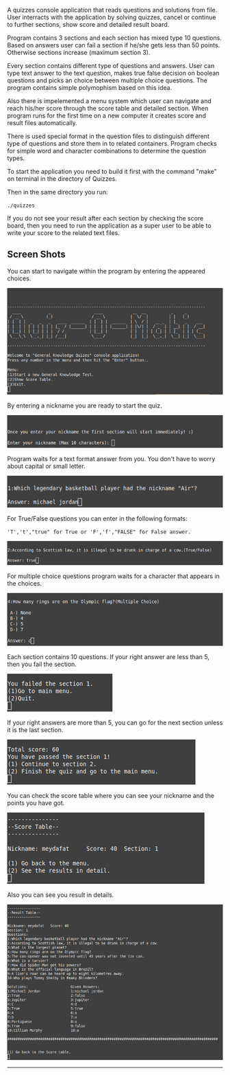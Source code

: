 A quizzes console application that reads questions and solutions from file. User interracts with the application by solving quizzes, cancel or continue to further sections, show score and detailed result board. 

Program contains 3 sections and each section has mixed type 10 questions. Based on answers user can fail a section if he/she gets less than 50 points. Otherwise sections increase (maximum section 3).

Every section contains different type of questions and answers. User can type text answer to the text question, makes true false decision on boolean questions and picks an choice between multiple choice questions. The program contains simple polymophism based on this idea.

Also there is impelemented a menu system which user can navigate and reach his/her score through the score table and detailed section. When program runs for the first time on a new computer it creates score and result files automatically.

There is used special format in the question files to distinguish different type of questions and store them in to related containers. Program checks for simple word and character combinations to determine the question types.

To start the application you need to build it first with the command "make" on terminal in the directory of Quizzes.

Then in the same directory you run:

    ./quizzes

If you do not see your result after each section by checking the score board, then you need to run the application as a super user to be able to write your score to the related text files.

Screen Shots
-----------------------------------------------------------------------------
You can start to navigate within the program by entering the appeared choices.

![Main menu](screen_shots/main_menu.png)

By entering a nickname you are ready to start the quiz.

![Entering a nickname](screen_shots/nickname.png)

Program waits for a text format answer from you. You don't have to worry about capital or small letter.

![Text answer](screen_shots/text_question.png)

For True/False questions you can enter in the following formats:

    'T','t',"true" for True or 'F','f',"FALSE" for False answer.
    
![Boolean answer](screen_shots/true_false_question.png)

For multiple choice questions program waits for a character that appears in the choices.

![Choice answer](screen_shots/multiple_choice_question.png)

Each section contains 10 questions. If your right answer are less than 5, then you fail the section.

![Section Failed](screen_shots/section_failed.png)

If your right answers are more than 5, you can go for the next section unless it is the last section.

![Section Passed](screen_shots/section_passed.png)

You can check the score table where you can see your nickname and the points you have got.

![Score Board](screen_shots/score_table.png)

Also you can see you result in details.

![Detailed Result](screen_shots/score_in_detail.png)

-----------------------------------------------------------------------------